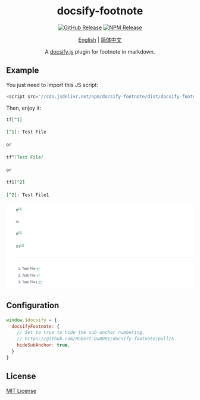<div align="center">

# docsify-footnote

[![GitHub Release](https://img.shields.io/github/release/Robert-Du0001/docsify-footnote.svg)](https://github.com/Robert-Du0001/docsify-footnote/releases) [![NPM Release](https://img.shields.io/npm/v/docsify-footnote.svg)](https://www.npmjs.com/package/docsify-footnote)

[English](/README.md) | [简体中文](/README.zh-CN.md)

A [docsify.js](https://docsify.js.org) plugin for footnote in markdown.
</div>

## Example

You just need to import this JS script: 

```js
<script src="//cdn.jsdelivr.net/npm/docsify-footnote/dist/docsify-footnote.min.js"></script>
```

Then, enjoy it:

```markdown
tf[^1]

[^1]: Test File

or

tf^[Test File]

or

tf1[^2]

[^2]: Test File1
```

![demo-1](/docs/assets/imgs/example.png)

## Configuration 

```javascript
window.$docsify = {
  docsifyFootnote: {
    // Set to true to hide the sub-anchor numbering.
    // https://github.com/Robert-Du0001/docsify-footnote/pull/5
    hideSubAnchor: true,
  }
}
```

## License
[MIT License](LICENSE)
